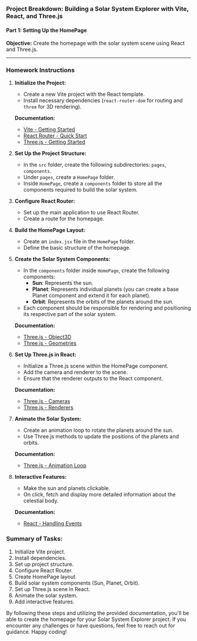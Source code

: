 ### Project Breakdown: Building a Solar System Explorer with Vite, React, and Three.js

#### Part 1: Setting Up the HomePage

**Objective:** Create the homepage with the solar system scene using React and Three.js.

---

### Homework Instructions

1. **Initialize the Project:**
   - Create a new Vite project with the React template.
   - Install necessary dependencies (`react-router-dom` for routing and `three` for 3D rendering).

   **Documentation:**
   - [Vite - Getting Started](https://vitejs.dev/guide/)
   - [React Router - Quick Start](https://reactrouter.com/en/main/start/overview)
   - [Three.js - Getting Started](https://threejs.org/docs/index.html#manual/en/introduction/Creating-a-scene)

2. **Set Up the Project Structure:**
   - In the `src` folder, create the following subdirectories: `pages`, `components`.
   - Under `pages`, create a `HomePage` folder.
   - Inside `HomePage`, create a `components` folder to store all the components required to build the solar system.

3. **Configure React Router:**
   - Set up the main application to use React Router.
   - Create a route for the homepage.

4. **Build the HomePage Layout:**
   - Create an `index.jsx` file in the `HomePage` folder.
   - Define the basic structure of the homepage.

5. **Create the Solar System Components:**
   - In the `components` folder inside `HomePage`, create the following components:
     - **Sun**: Represents the sun.
     - **Planet**: Represents individual planets (you can create a base Planet component and extend it for each planet).
     - **Orbit**: Represents the orbits of the planets around the sun.
   - Each component should be responsible for rendering and positioning its respective part of the solar system.

   **Documentation:**
   - [Three.js - Object3D](https://threejs.org/docs/index.html#api/en/core/Object3D)
   - [Three.js - Geometries](https://threejs.org/docs/index.html#api/en/geometries/Geometry)

6. **Set Up Three.js in React:**
   - Initialize a Three.js scene within the HomePage component.
   - Add the camera and renderer to the scene.
   - Ensure that the renderer outputs to the React component.

   **Documentation:**
   - [Three.js - Cameras](https://threejs.org/docs/index.html#api/en/cameras/Camera)
   - [Three.js - Renderers](https://threejs.org/docs/index.html#api/en/renderers/WebGLRenderer)

7. **Animate the Solar System:**
   - Create an animation loop to rotate the planets around the sun.
   - Use Three.js methods to update the positions of the planets and orbits.

   **Documentation:**
   - [Three.js - Animation Loop](https://threejs.org/docs/index.html#manual/en/introduction/Animation-system)

8. **Interactive Features:**
   - Make the sun and planets clickable.
   - On click, fetch and display more detailed information about the celestial body.

   **Documentation:**
   - [React - Handling Events](https://reactjs.org/docs/handling-events.html)

### Summary of Tasks:

1. Initialize Vite project.
2. Install dependencies.
3. Set up project structure.
4. Configure React Router.
5. Create HomePage layout.
6. Build solar system components (Sun, Planet, Orbit).
7. Set up Three.js scene in React.
8. Animate the solar system.
9. Add interactive features.

By following these steps and utilizing the provided documentation, you'll be able to create the homepage for your Solar System Explorer project. If you encounter any challenges or have questions, feel free to reach out for guidance. Happy coding!
